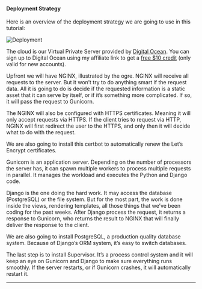 <h4 id="deployment-strategy">Deployment Strategy</h4>

<p>Here is an overview of the deployment strategy we are going to use in this tutorial:</p>

<p><img src="https://simpleisbetterthancomplex.com/media/series/beginners-guide/1.11/part-7/deployment.jpg" alt="Deployment" /></p>

<p>The cloud is our Virtual Private Server provided by <a href="https://m.do.co/c/074832454ff1" target="_blank" rel="nofollow noopener">Digital Ocean</a>.
You can sign up to Digital Ocean using my affiliate link to get a <a href="https://m.do.co/c/074832454ff1" target="_blank" rel="nofollow noopener">free $10 credit</a> (only valid for new accounts).</p>

<p>Upfront we will have NGINX, illustrated by the ogre. NGINX will receive all requests to the server. But it won’t try
to do anything smart if the request data. All it is going to do is decide if the requested information is a static
asset that it can serve by itself, or if it’s something more complicated. If so, it will pass the request to Gunicorn.</p>

<p>The NGINX will also be configured with HTTPS certificates. Meaning it will only accept requests via HTTPS. If the client
tries to request via HTTP, NGINX will first redirect the user to the HTTPS, and only then it will decide what to do
with the request.</p>

<p>We are also going to install this certbot to automatically renew the Let’s Encrypt certificates.</p>

<p>Gunicorn is an application server. Depending on the number of processors the server has, it can spawn multiple workers
to process multiple requests in parallel. It manages the workload and executes the Python and Django code.</p>

<p>Django is the one doing the hard work. It may access the database (PostgreSQL) or the file system. But for the
most part, the work is done inside the views, rendering templates, all those things that we’ve been coding for the
past weeks. After Django process the request, it returns a response to Gunicorn, who returns the result to NGINX
that will finally deliver the response to the client.</p>

<p>We are also going to install PostgreSQL, a production quality database system. Because of Django’s ORM system, it’s
easy to switch databases.</p>

<p>The last step is to install Supervisor. It’s a process control system and it will keep an eye on Gunicorn and
Django to make sure everything runs smoothly. If the server restarts, or if Gunicorn crashes, it will automatically
restart it.</p>

<hr />
